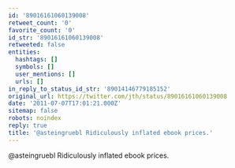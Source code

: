 ```yaml
---
id: '89016161060139008'
retweet_count: '0'
favorite_count: '0'
id_str: '89016161060139008'
retweeted: false
entities:
  hashtags: []
  symbols: []
  user_mentions: []
  urls: []
in_reply_to_status_id_str: '89014146779185152'
original_url: https://twitter.com/jth/status/89016161060139008
date: '2011-07-07T17:01:21.000Z'
sitemap: false
robots: noindex
reply: true
title: '@asteingruebl Ridiculously inflated ebook prices.'
---
```


@asteingruebl Ridiculously inflated ebook prices.